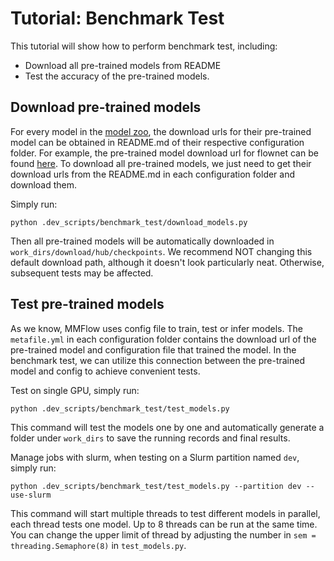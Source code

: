 # Tutorial: Benchmark Test

This tutorial will show how to perform benchmark test, including:

- Download all pre-trained models from README
- Test the accuracy of the pre-trained models.

## Download pre-trained models

For every model in the [model zoo](../../docs/en/model_zoo.md), the download urls for their pre-trained model can be obtained in README.md of their respective configuration folder.
For example, the pre-trained model download url for flownet can be found [here](../../configs/flownet/README.md).
To download all pre-trained models, we just need to get their download urls from the README.md in each configuration folder and download them.

Simply run:

```shell
python .dev_scripts/benchmark_test/download_models.py
```

Then all pre-trained models will be automatically downloaded in `work_dirs/download/hub/checkpoints`.
We recommend NOT changing this default download path, although it doesn't look particularly neat.
Otherwise, subsequent tests may be affected.

## Test pre-trained models

As we know, MMFlow uses config file to train, test or infer models.
The `metafile.yml` in each configuration folder contains the download url of the pre-trained model and configuration file that trained the model.
In the benchmark test, we can utilize this connection between the pre-trained model and config to achieve convenient tests.

Test on single GPU, simply run:

```shell
python .dev_scripts/benchmark_test/test_models.py
```

This command will test the models one by one and automatically generate a folder under `work_dirs` to save the running records and final results.

Manage jobs with slurm, when testing on a Slurm partition named `dev`, simply run:

```shell
python .dev_scripts/benchmark_test/test_models.py --partition dev --use-slurm
```

This command will start multiple threads to test different models in parallel, each thread tests one model.
Up to 8 threads can be run at the same time.
You can change the upper limit of thread by adjusting the number in `sem = threading.Semaphore(8)` in `test_models.py`.
